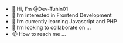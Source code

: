 - 👋 Hi, I’m @Dev-Tuhin01
- 👀 I’m interested in Frontend Development 
- 🌱 I’m currently learning Javascript and PHP
- 💞️ I’m looking to collaborate on ...
- 📫 How to reach me ...

<!---
Dev-Tuhin01/Dev-Tuhin01 is a ✨ special ✨ repository because its `README.md` (this file) appears on your GitHub profile.
You can click the Preview link to take a look at your changes.
--->
